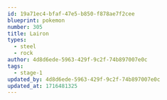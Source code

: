 ```yaml
---
id: 19a71ec4-bfaf-47e5-b850-f878ae7f2cee
blueprint: pokemon
number: 305
title: Lairon
types:
  - steel
  - rock
author: 4d8d6ede-5963-429f-9c2f-74b897007e0c
tags:
  - stage-1
updated_by: 4d8d6ede-5963-429f-9c2f-74b897007e0c
updated_at: 1716481325
---
```

